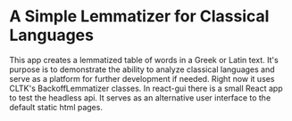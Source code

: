 # A Simple Lemmatizer for Classical Languages
This app creates a lemmatized table of words in a Greek or Latin text. It's purpose is to demonstrate the ability to analyze classical languages and serve as a platform for further development if needed. Right now it uses CLTK's BackoffLemmatizer classes. In react-gui there is a small React app to test the headless api. It serves as an alternative user interface to the default static html pages.
